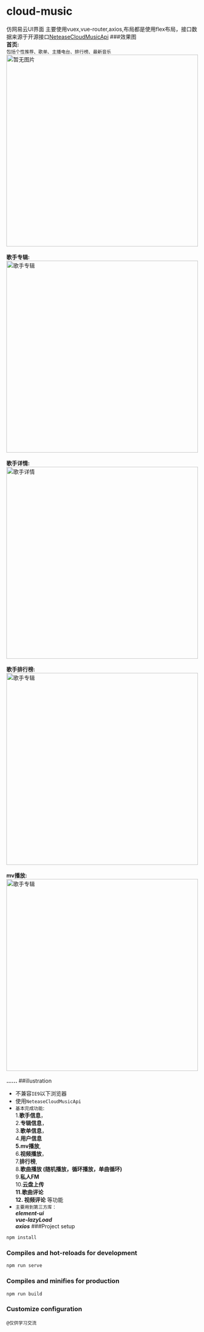 
# cloud-music

仿网易云UI界面
主要使用vuex,vue-router,axios,布局都是使用flex布局，接口数据来源于开源接口[NeteaseCloudMusicApi](https://github.com/Binaryify/NeteaseCloudMusicApi)
###效果图<br>
**首页:**<br>
``包括个性推荐、歌单、主播电台、排行榜、最新音乐``
<img src="https://gitee.com/bug-producer/img-container/raw/master/home.png" width="500" height="" alt="暂无图片" /><br><br>
**歌手专辑:**<br>
<img src="https://gitee.com/bug-producer/img-container/raw/master/album.png" width="500" alt="歌手专辑"/><br><br>
**歌手详情:**<br>
<img src="https://gitee.com/bug-producer/img-container/raw/master/artist.png" width="500" alt="歌手详情"/><br><br>
**歌手排行榜:**<br>
<img src="https://gitee.com/bug-producer/img-container/raw/master/artistTop.png" width="500" alt="歌手专辑"/><br><br>
**mv播放:**<br>
<img src="https://gitee.com/bug-producer/img-container/raw/master/play-mv.png" width="500" alt="歌手专辑"/><br><br>
**......**
##illustration
* 不兼容```IE9```以下浏览器
* 使用```NeteaseCloudMusicApi```<br>
* ```基本完成功能```:<br> 
1.**歌手信息**，<br>
  2.**专辑信息**，<br>3.**歌单信息**，<br>4.**用户信息**<br>**5.mv播放**,<br>6.**视频播放**，
  <br>7.**排行榜**,<br>8.**歌曲播放 (随机播放，循环播放，单曲循环)**<br>9.**私人FM**<br>10.**云盘上传**<br>
  **11.歌曲评论**<br>**12. 视频评论** 等功能
* ``主要用到第三方库：``
  <br>***element-ui***<br>***vue-lazyLoad***<br>***axios***
###Project setup
```
npm install
```

### Compiles and hot-reloads for development
```
npm run serve
```

### Compiles and minifies for production
```
npm run build
```
### Customize configuration
``@仅供学习交流``


